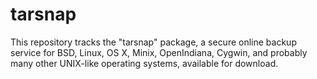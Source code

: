tarsnap
========

This repository tracks the "tarsnap" package, a secure online backup service for BSD, Linux, OS X, Minix, OpenIndiana, Cygwin, and probably many other UNIX-like operating systems, available for download.
